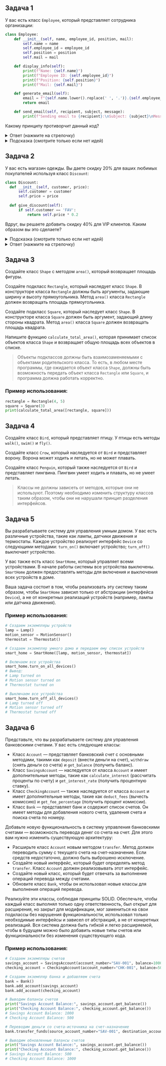 ## Задача 1

У вас есть класс ﻿`Employee`, который представляет сотрудника организации:

```python
class Employee:
    def __init__(self, name, employee_id, position, mail):
        self.name = name
        self.employee_id = employee_id
        self.position = position
        self.mail = mail

    def display_info(self):
        print(f"Name: {self.name}")
        print(f"Employee ID: {self.employee_id}")
        print(f"Position: {self.position}")
        print(f"Mail: {self.mail}")

    def generate_email(self):
        email = f"{self.name.lower().replace(' ', '.')}.{self.employee_id}@company.com"
        return email

    def send_email(self, recipient, subject, message):
        print(f"Sending email to {recipient}:\nSubject: {subject}\nMessage: {message}")

```

Какому принципу противорчит данный код?

<details><summary>Ответ (нажмите на стрелочку)</summary>
<p>
Данный код противрочит принципу единственной ответственности
(Single responsibility principle)
</p>
<p>
В этом примере класс <code>﻿Employe</code> имеет несколько методов,
которые относятся к разным ответственностям: ﻿<code>display_info</code>
отображает информацию о сотруднике, ﻿<code>generate_email</code>
генерирует электронную почту сотрудника, <code>﻿send_email</code>
отправляет электронную почту.
</p>
<p>
Такой подход не соответствует принципу единственной ответственности, так 
как класс ﻿<code>Employee</code> выполняет сразу несколько различных
функций. Это делает класс менее модульным и сложным для поддержки и
тестирования.
</p>
</details>

<details><summary>Подсказка (смотрите только если нет идей)</summary>
<p>
Разделите функциональность класса <code>Employee</code> таким образом, чтобы код соответствовал SRP. Например это можно сделать, разделив <code>Employee</code> на два класса <code>EmployeeInfo</code> и <code>EmployeeMail</code>.
</details>

## Задача 2

У вас есть магазин одежды. Вы даете скидку 20% для ваших любимых покупателей используя класс `Discount`:

```python
class Discount:
  def __init__(self, customer, price):
      self.customer = customer
      self.price = price
  
  def give_discount(self):
      if self.customer == 'FAV':
          return self.price * 0.2
```

Вдруг, вы решаете добавить скидку 40% для VIP клиентов. Каким образом вы это сделаете?

<details><summary>Подсказка (смотрите только если нет идей)</summary>
<p>
Вы не можете добавить еще один <code>if</code> в метод <code>give_discount</code>, поскольку данное действие будет считаться за модификацию класса, а это в свою очередь противоречит принципу открытости-закрытости.
</p>
</details>

<details><summary>Ответ (нажмите на стрелочку)</summary>
<p>
Добавьте новый класс, который будет расширять <code>Discount</code>. В новом классе реализуйте логику добавления скидки.
</p>
</details>

## Задача 3

Создайте класс ﻿`Shape` с методом `﻿area()`, который возвращает площадь фигуры.

Создайте подкласс ﻿`Rectangle`, который наследует класс `﻿Shape`. В конструкторе класса `﻿Rectangle` должны быть аргументы, задающие ширину и высоту прямоугольника. Метод `﻿area()` класса `﻿Rectangle` должен возвращать площадь прямоугольника.

Создайте подкласс `﻿Square`, который наследует класс `﻿Shape`. В конструкторе класса `﻿Square` должен быть аргумент, задающий длину стороны квадрата. Метод `﻿area()` класса `﻿Square` должен возвращать площадь квадрата.

Напишите функцию ﻿`calculate_total_area()`, которая принимает список объектов класса ﻿`Shape` и возвращает общую площадь всех объектов в списке.

> Объекты подклассов должны быть взаимозаменяемыми с объектами родительского класса. То есть, в любом месте программы, где ожидается объект класса `Shape`, должны быть возможность передать объект класса `﻿Rectangle` или ﻿`Square`, и программа должна работать корректно.

### Пример использования:

```python
rectangle = Rectangle(4, 5)
square = Square(3)
print(calculate_total_area([rectangle, square]))
```

## Задача 4

Создайте класс ﻿`Bird`, который представляет птицу. У птицы есть методы `﻿walk()`, `swim()` и `fly()`.

Создайте класс ﻿`Crow`, который наследуется от `Bird` и представляет ворону. Ворона может ходить и летать, но не может плавать.

Создайте класс ﻿`Penguin`, который также наследуется от `Bird` и представляет пингвина. Пингвин умеет ходить и плавать, но не умеет летать.

> Классы не должны зависеть от методов, которые они не используют. Поэтому необходимо изменить структуру классов таким образом, чтобы они не нарушали принцип разделения интерфейсов.

## Задача 5

Вы разрабатываете систему для управления умным домом. У вас есть различные устройства, такие как лампы, датчики движения и термостаты. Каждое устройство реализует интерфейс ﻿`Device` со следующими методами: `turn_on()` включает устройство; `﻿turn_off()` выключает устройство.

У вас также есть класс `﻿SmartHome`, который управляет всеми устройствами. В начале работы системы все устройства выключены. ﻿`SmartHome` должен предоставлять методы для включения и выключения всех устройств в доме.

Ваша задача состоит в том, чтобы реализовать эту систему таким образом, чтобы `﻿SmartHome` зависил только от абстракции (интерфейса `﻿Device`), а не от конкретных реализаций устройств (например, лампы или датчика движения).

### Пример использования:

```python
# Создаем экземпляры устройств
lamp = Lamp()
motion_sensor = MotionSensor()
thermostat = Thermostat()

# Создаем экземпляр умного дома и передаем ему список устройств
smart_home = SmartHome([lamp, motion_sensor, thermostat])

# Включаем все устройства
smart_home.turn_on_all_devices()
# Вывод:
# Lamp turned on
# Motion sensor turned on
# Thermostat turned on

# Выключаем все устройства
smart_home.turn_off_all_devices()
# Lamp turned off
# Motion sensor turned off
# Thermostat turned off
```

## Задача 6

Представьте, что вы разрабатываете систему для управления банковскими счетами. У вас есть следующие классы:

- Класс ﻿`Account` — представляет банковский счет с основными методами, такими как ﻿`deposit` (внести деньги на счет), `﻿withdraw` (снять деньги со счета) и `﻿get_balance` (получить баланс).
- Класс ﻿`SavingsAccount` — наследуется от класса ﻿`Account` и имеет дополнительные методы, такие как `﻿calculate_interest` (рассчитать проценты по счету) и `﻿get_interest_rate` (получить процентную ставку).
- Класс ﻿`CheckingAccount` — также наследуется от класса ﻿`Account` и имеет дополнительные методы, такие как ﻿`deduct_fees` (вычесть комиссию) и ﻿`get_fee_percentage` (получить процент комиссии).
- Класс `﻿Bank` — представляет банк и содержит список счетов. Он имеет методы для добавления нового счета, удаления счета и поиска счета по номеру.

Добавьте новую функциональность в систему управления банковскими счетами — возможность перевода денег со счета на счет. Для этого вам нужно изменить существующую архитектуру:

- Расширьте класс ﻿`Account` новым методом `transfer`. Метод должен переводить сумму с текущего счета на счет-назначение. Если средств недостаточно, должно быть выброшено исключение.
- Создайте новый интерфейс, который будет определять метод ﻿`transfer`. Класс ﻿`Account` должен реализовывать этот интерфейс.
- Создайте новый класс, который будет отвечать за выполнение операций перевода между счетами.
- Обновите класс ﻿`Bank`, чтобы он использовал новые классы для выполнения операций перевода.

Реализуйте эти классы, соблюдая принципы SOLID. Обеспечьте, чтобы каждый класс выполнял только одну ответственность, был открыт для расширения, но закрыт для модификации, мог замениться на свои подклассы без нарушения функциональности, использовал только необходимые интерфейсы и зависел от абстракций, а не от конкретных реализаций. Вся система должна быть гибкой и легко расширяемой, чтобы в будущем можно было добавить новые типы счетов или функциональности без изменения существующего кода.

### Пример использования:

```python
# Создаем экземпляры счетов
savings_account = SavingsAccount(account_number="SAV-001", balance=1000, interest_rate=5)
checking_account = CheckingAccount(account_number="CHK-001", balance=500, fee_percentage=2)

# Создаем экземпляр банка и добавляем счета
bank = Bank()
bank.add_account(savings_account)
bank.add_account(checking_account)

# Выводим балансы счетов
print("Savings Account Balance:", savings_account.get_balance())
print("Checking Account Balance:", checking_account.get_balance())
# Savings Account Balance: 1000
# Checking Account Balance: 500

# Переводим деньги со счета-источника на счет-назначение
bank.transfer_funds(source_account_number="SAV-001", destination_account_number="CHK-001", amount=500)

# Выводим обновленные балансы счетов
print("Savings Account Balance:", savings_account.get_balance())
print("Checking Account Balance:", checking_account.get_balance())
# Savings Account Balance: 500
# Checking Account Balance: 1000
```

